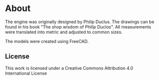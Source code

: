 # About
The engine was originally designed by Philip Duclus. The drawings can be found in his book "The shop wisdom of Philip Duclos".
All measurements were translated into metric and adjusted to common sizes.

The models were created using FreeCAD.

## License
This work is licensed under a Creative Commons 
Attribution 4.0 International License
